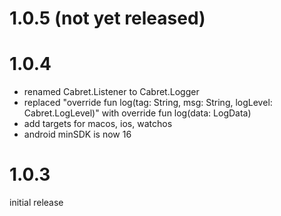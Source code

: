 1.0.5 (not yet released)
========================================

1.0.4 
========================================
- renamed Cabret.Listener to Cabret.Logger
- replaced "override fun log(tag: String, msg: String, logLevel: Cabret.LogLevel)" with
  override fun log(data: LogData)
- add targets for macos, ios, watchos  
- android minSDK is now 16

1.0.3
========================================
initial release
